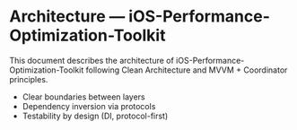 # Architecture — iOS-Performance-Optimization-Toolkit

This document describes the architecture of iOS-Performance-Optimization-Toolkit following Clean Architecture and MVVM + Coordinator principles.



- Clear boundaries between layers
- Dependency inversion via protocols
- Testability by design (DI, protocol-first)
